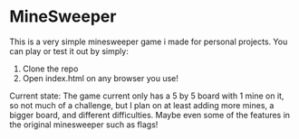 # MineSweeper

This is a very simple minesweeper game i made for personal projects. You can play or test it out by simply:
  1. Clone the repo
  2. Open index.html on any browser you use!

Current state:
    The game current only has a 5 by 5 board with 1 mine on it, so not much of a challenge, but I plan on at least adding more mines, a bigger board, and different difficulties. Maybe even some of the features in the original minesweeper such as flags!